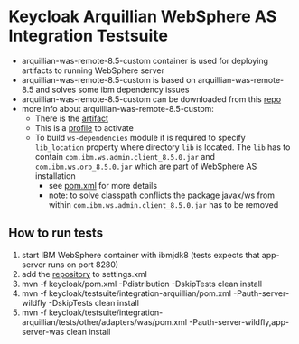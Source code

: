 # Keycloak Arquillian WebSphere AS Integration Testsuite

- arquillian-was-remote-8.5-custom container is used for deploying artifacts to running WebSphere server
- arquillian-was-remote-8.5-custom is based on arquillian-was-remote-8.5 and solves some ibm dependency issues
- arquillian-was-remote-8.5-custom can be downloaded from this [repo](https://repository.jboss.org/nexus/content/repositories/jboss_releases_staging_profile-11801)
- more info about arquillian-was-remote-8.5-custom: 
    - There is the [artifact](https://github.com/vramik/arquillian-container-was/blob/custom/was-remote-8.5/pom.xml#L17)
    - This is a [profile](https://github.com/vramik/arquillian-container-was/blob/custom/pom.xml#L108-L114) to activate
    - To build `ws-dependencies` module it is required to specify `lib_location` property where directory `lib` is located. The `lib` has to contain `com.ibm.ws.admin.client_8.5.0.jar` and `com.ibm.ws.orb_8.5.0.jar` which are part of WebSphere AS installation
        - see [pom.xml](https://github.com/vramik/arquillian-container-was/blob/custom/ws-dependencies/pom.xml) for more details
        - note: to solve classpath conflicts the package javax/ws from within `com.ibm.ws.admin.client_8.5.0.jar` has to be removed

## How to run tests

1. start IBM WebSphere container with ibmjdk8 (tests expects that app-server runs on port 8280)
2. add the [repository](https://repository.jboss.org/nexus/content/repositories/jboss_releases_staging_profile-11801) to settings.xml 
3. mvn -f keycloak/pom.xml -Pdistribution -DskipTests clean install
4. mvn -f keycloak/testsuite/integration-arquillian/pom.xml -Pauth-server-wildfly -DskipTests clean install
5. mvn -f keycloak/testsuite/integration-arquillian/tests/other/adapters/was/pom.xml -Pauth-server-wildfly,app-server-was clean install